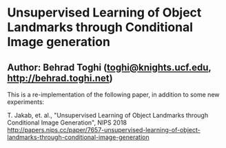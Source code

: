 # Unsupervised Learning of Object Landmarks through Conditional Image generation
## Author: Behrad Toghi (toghi@knights.ucf.edu, http://behrad.toghi.net)

This is a re-implementation of the following paper, in addition to some new experiments:

T. Jakab, et. al., "Unsupervised Learning of Object Landmarks through Conditional Image Generation", NIPS 2018
http://papers.nips.cc/paper/7657-unsupervised-learning-of-object-landmarks-through-conditional-image-generation



